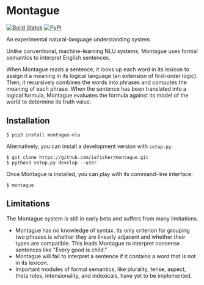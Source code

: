 # Montague

[![Build Status](https://travis-ci.com/iafisher/montague.png)](https://travis-ci.com/iafisher/montague)
[![PyPI](https://img.shields.io/pypi/v/montague-nlu.svg?label=version)](https://pypi.org/project/montague-nlu/)

An experimental natural-language understanding system.

Unlike conventional, machine-learning NLU systems, Montague uses formal semantics to interpret English sentences.

When Montague reads a sentence, it looks up each word in its lexicon to assign it a meaning in its logical language (an extension of first-order logic). Then, it recursively combines the words into phrases and computes the meaning of each phrase. When the sentence has been translated into a logical formula, Montague evaluates the formula against its model of the world to determine its truth value.

## Installation
```shell
$ pip3 install montague-nlu
```

Alternatively, you can install a development version with `setup.py`:

```shell
$ git clone https://github.com/iafisher/montague.git
$ python3 setup.py develop --user
```

Once Montague is installed, you can play with its command-line interface:

```shell
$ montague
```

## Limitations
The Montague system is still in early beta and suffers from many limitations.

- Montague has no knowledge of syntax. Its only criterion for grouping two phrases is whether they are linearly adjacent and whether their types are compatible. This leads Montague to interpret nonsense sentences like "Every good is child."
- Montague will fail to interpret a sentence if it contains a word that is not in its lexicon.
- Important modules of formal semantics, like plurality, tense, aspect, theta roles, intensionality, and indexicals, have yet to be implemented.
